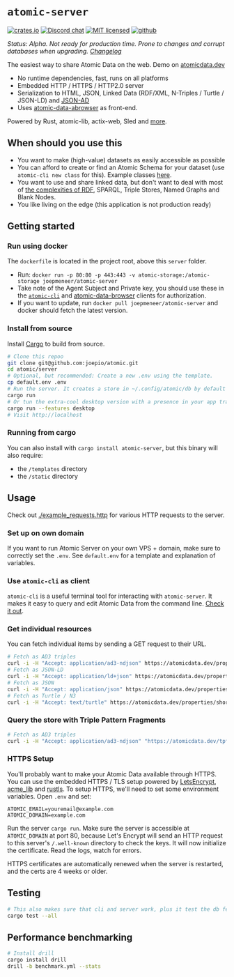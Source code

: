 # `atomic-server`

[![crates.io](https://meritbadge.herokuapp.com/atomic-server)](https://crates.io/crates/atomic-server)
[![Discord chat](https://img.shields.io/discord/723588174747533393.svg?logo=discord)](https://discord.gg/a72Rv2P)
[![MIT licensed](https://img.shields.io/badge/license-MIT-blue.svg)](./LICENSE)
[![github](https://img.shields.io/github/stars/joepio/atomic?style=social)](https://github.com/joepio/atomic)

_Status: Alpha. Not ready for production time. Prone to changes and corrupt databases when upgrading. [Changelog](https://github.com/joepio/atomic/blob/master/CHANGELOG.md)_

The easiest way to share Atomic Data on the web. Demo on [atomicdata.dev](https://atomicdata.dev)

- No runtime dependencies, fast, runs on all platforms
- Embedded HTTP / HTTPS / HTTP2.0 server
- Serialization to HTML, JSON, Linked Data (RDF/XML, N-Triples / Turtle / JSON-LD) and [JSON-AD](https://docs.atomicdata.dev/core/serialization.html#json-ad)
- Uses [atomic-data-abrowser](https://github.com/joepio/atomic-data-browser) as front-end.

Powered by Rust, atomic-lib, actix-web, Sled and [more](Cargo.toml).

## When should you use this

- You want to make (high-value) datasets as easily accessible as possible
- You can afford to create or find an Atomic Schema for your dataset (use `atomic-cli new class` for this). Example classes [here](https://atomicdata.dev/classes).
- You want to use and share linked data, but don't want to deal with most of [the complexities of RDF](https://docs.atomicdata.dev/interoperability/rdf.html), SPARQL, Triple Stores, Named Graphs and Blank Nodes.
- You like living on the edge (this application is not production ready)

## Getting started

### Run using docker

The `dockerfile` is located in the project root, above this `server` folder.

- Run: `docker run -p 80:80 -p 443:443 -v atomic-storage:/atomic-storage joepmeneer/atomic-server`
- Take note of the Agent Subject and Private key, you should use these in the [`atomic-cli`](https://crates.io/crates/atomic-cli) and [atomic-data-browser](https://github.com/joepio/atomic-data-browser) clients for authorization.
- If you want to update, run `docker pull joepmeneer/atomic-server` and docker should fetch the latest version.

### Install from source

Install [Cargo](https://doc.rust-lang.org/cargo/getting-started/installation.html) to build from source.

```sh
# Clone this repoo
git clone git@github.com:joepio/atomic.git
cd atomic/server
# Optional, but recommended: Create a new .env using the template.
cp default.env .env
# Run the server. It creates a store in ~/.config/atomic/db by default
cargo run
# Or tun the extra-cool desktop version with a presence in your app tray
cargo run --features desktop
# Visit http://localhost
```

### Running from cargo

You can also install with `cargo install atomic-server`, but this binary will also require:

- the `/templates` directory
- the `/static` directory

## Usage

Check out [./example_requests.http](/example_requests.http) for various HTTP requests to the server.

### Set up on own domain

If you want to run Atomic Server on your own VPS + domain, make sure to correctly set the `.env`.
See `default.env` for a template and explanation of variables.

### Use `atomic-cli` as client

`atomic-cli` is a useful terminal tool for interacting with `atomic-server`.
It makes it easy to query and edit Atomic Data from the command line.
[Check it out](https://github.com/joepio/atomic/tree/master/cli).

### Get individual resources

You can fetch individual items by sending a GET request to their URL.

```sh
# Fetch as AD3 triples
curl -i -H "Accept: application/ad3-ndjson" https://atomicdata.dev/properties/shortname
# Fetch as JSON-LD
curl -i -H "Accept: application/ld+json" https://atomicdata.dev/properties/shortname
# Fetch as JSON
curl -i -H "Accept: application/json" https://atomicdata.dev/properties/shortname
# Fetch as Turtle / N3
curl -i -H "Accept: text/turtle" https://atomicdata.dev/properties/shortname
```

### Query the store with Triple Pattern Fragments

```sh
# Fetch as AD3 triples
curl -i -H "Accept: application/ad3-ndjson" "https://atomicdata.dev/tpf?subject=&property=&value=description"
```

### HTTPS Setup

You'll probably want to make your Atomic Data available through HTTPS.
You can use the embedded HTTPS / TLS setup powered by [LetsEncrypt](https://letsencrypt.org/), [acme_lib](https://docs.rs/acme-lib/0.8.1/acme_lib/index.html) and [rustls](https://github.com/ctz/rustls).
To setup HTTPS, we'll need to set some environment variables.
Open `.env` and set:

```env
ATOMIC_EMAIL=youremail@example.com
ATOMIC_DOMAIN=example.com
```

Run the server `cargo run`.
Make sure the server is accessible at `ATOMIC_DOMAIN` at port 80, because Let's Encrypt will send an HTTP request to this server's `/.well-known` directory to check the keys.
It will now initialize the certificate.
Read the logs, watch for errors.

HTTPS certificates are automatically renewed when the server is restarted, and the certs are 4 weeks or older.

## Testing

```sh
# This also makes sure that cli and server work, plus it test the db feature
cargo test --all
```

## Performance benchmarking

```sh
# Install drill
cargo install drill
drill -b benchmark.yml --stats
```
